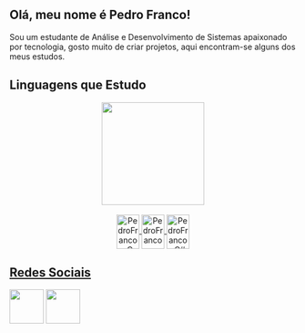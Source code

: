 
  ## Olá, meu nome é Pedro Franco!
  <p> Sou um estudante de Análise e Desenvolvimento de Sistemas apaixonado por tecnologia, gosto muito de criar projetos, aqui encontram-se alguns dos meus estudos. </p> 
  
    
<h2> Linguagens que Estudo </h2> 
<div align="center">
  <a href="https://github.com/Pedro-1302">
  <img height="180em" src="https://github-readme-stats.vercel.app/api/top-langs/?username=Pedro-1302&layout=compact&langs_count=7&theme=dark"/>
    <div style="display: inline_block"><br>
     <img align="center" alt="PedroFranco-C" height="60" width="40" src="https://cdn.jsdelivr.net/gh/devicons/devicon/icons/c/c-original.svg">
     <img align="center" alt="PedroFranco-Kotlin" height="60" width="40" src="https://cdn.jsdelivr.net/gh/devicons/devicon/icons/kotlin/kotlin-original.svg">
     <img align="center" alt="PedroFranco-C#" height="60" width="40" src="https://cdn.jsdelivr.net/gh/devicons/devicon/icons/csharp/csharp-original.svg">
    </div>
</div>

<h2> Redes Sociais </h2>  
<div> 
  <a href="https://www.instagram.com/francop13g/" target="_blank"><img height="60" width="60" src="https://cdn.icon-icons.com/icons2/1211/PNG/512/1491580635-yumminkysocialmedia26_83102.png" target="_blank"></a>
  <a href="https://www.linkedin.com/in/pedrofranco13/" target="_blank"><img height="60" width="60" src="https://cdn.icon-icons.com/icons2/805/PNG/512/linkedin_icon-icons.com_65929.png" target="_blank"></a>
</div>
